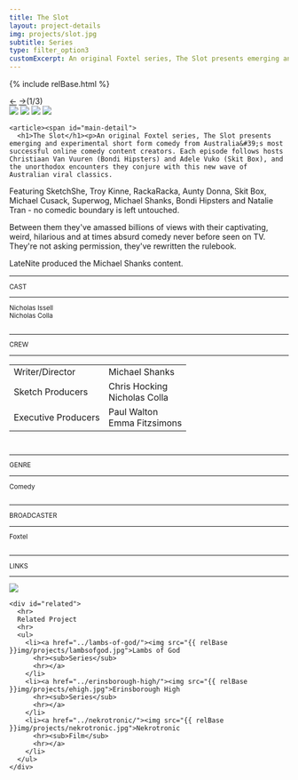 ```yaml
---
title: The Slot
layout: project-details
img: projects/slot.jpg
subtitle: Series
type: filter_option3
customExcerpt: An original Foxtel series, The Slot presents emerging and experimental short form comedy from Australia's most successful online comedy content creators. Each episode follows hosts Christiaan Van Vuuren (Bondi Hipsters) and Adele Vuko (Skit Box), and the unorthodox encounters they conjure with this new wave of Australian viral classics.
---
```

{% include relBase.html %}

  <section id="details">
    <div id="carousel">
      <div id="carousel_controls"><span><a href="#" id="carousel_backward">&larr;</a> <a href="#"
            id="carousel_forward">&rarr;</a></span><span id="pagecount">(1/3)</span></div>
      <div id="carousel_img">
        <img src="{{ relBase }}img/gallery/slot1.jpg" id="img1">
        <img src="{{ relBase }}img/gallery/slot2.jpg" id="img2">
        <img src="{{ relBase }}img/gallery/slot4.jpg" id="img3">
        <img src="{{ relBase }}img/gallery/slot5.jpg" id="img4">
      </div>
    </div>


    <article><span id="main-detail">
      <h1>The Slot</h1><p>An original Foxtel series, The Slot presents emerging and experimental short form comedy from Australia&#39;s most successful online comedy content creators. Each episode follows hosts Christiaan Van Vuuren (Bondi Hipsters) and Adele Vuko (Skit Box), and the unorthodox encounters they conjure with this new wave of Australian viral classics.
</p><p>
        Featuring SketchShe, Troy Kinne, RackaRacka, Aunty Donna, Skit Box, Michael Cusack, Superwog, Michael Shanks, Bondi Hipsters and Natalie Tran - no comedic boundary is left untouched.
      </p><p>
        Between them they&#39;ve amassed billions of views with their captivating, weird, hilarious and at times absurd comedy never before seen on TV. They&#39;re not asking permission, they&#39;ve rewritten the rulebook.
      </p><p>
        LateNite produced the Michael Shanks content.</p></span>
      <sub>
        <hr>CAST
        <hr>
        Nicholas Issell<br>
        Nicholas Colla<br>
        <br>
        <hr>CREW
        <hr><table>
          <tr><td>Writer/Director</td><td>Michael Shanks</td></tr>
          <tr><td>Sketch Producers</td><td>Chris Hocking<br>Nicholas Colla</td></tr>
          <tr><td>Executive Producers</td><td>Paul Walton<br>Emma Fitzsimons</td></tr></table><br>
        <hr>GENRE
        <hr>
        Comedy<br>
        <br>
        <hr>BROADCASTER
        <hr>
        Foxtel<br><br>
        <hr>LINKS
        <hr>
        <a href="https://www.imdb.com/title/tt7362280/" target="_blank"><img src="{{ relBase }}img/social/imdb.svg" class="imdb"></a>
      </sub>
    </article>

    <div id="related">
      <hr>
      Related Project
      <hr>
      <ul>
        <li><a href="../lambs-of-god/"><img src="{{ relBase }}img/projects/lambsofgod.jpg">Lambs of God
          <hr><sub>Series</sub>
          <hr></a>
        </li>
        <li><a href="../erinsborough-high/"><img src="{{ relBase }}img/projects/ehigh.jpg">Erinsborough High
          <hr><sub>Series</sub>
          <hr></a>
        </li>
        <li><a href="../nekrotronic/"><img src="{{ relBase }}img/projects/nekrotronic.jpg">Nekrotronic
          <hr><sub>Film</sub>
          <hr></a>
        </li>
      </ul>
    </div>
  </section>



  <div id="gradient"></div>
  